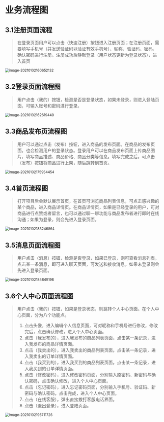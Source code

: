 # 业务流程图

## 3.1注册页面流程

> 在登录页面用户可以点击（快速注册）按钮进入注册页面；在注册页面，需要填写手机号（并发送验证码以验证有效手机号）、昵称、验证码、密码、确认密码进行注册。注册成功后静默登录（用户状态更新为登录状态），进入首页

<img src="img\image-20210102160652132.png" alt="image-20210102160652132" style="zoom:80%;" />



## 3.2登录页面流程图

> 用户点击（我的）按钮，检测是否是登录状态，如果未登录，则进入登陆页面，可输入账号和密码进行登录。

<img src="img\image-20210102162619440.png" alt="image-20210102162619440" style="zoom:80%;" />

## 3.3商品发布页流程图

> 用户可以通过点击（发布）按钮，进入商品的发布页面。在商品的发布页面，也会检测用户的登录状态。登录用户可以在商品发布页面上传商品图片，填写商品描述、商品价格、商品分类等信息。填写完成之后，可点击（发布）按钮将商品进行上架，随后跳转到首页。

<img src="img\image-20210102175954454.png" alt="image-20210102175954454" style="zoom:80%;" />

## 3.4首页流程图

> 打开项目后会默认展示首页，在首页可浏览商品列表信息，可点击感兴趣的某个商品，进入商品详情页。在商品详情页，如果是已经登录的用户，可对商品进行点赞或者留言，也可以通过聊一聊功能与商品发布者进行即时在线沟通；如果为登录，则会先进入登录页面。

<img src="img\image-20210102183246864.png" alt="image-20210102183246864" style="zoom:80%;" />



## 3.5消息页面流程图

> 用户点击（消息）按钮，检测是否登录，如果已登录，则可查看消息列表，点击某一条消息，即可进入聊天页面，可发送和接收消息。如果未登录则会先进入登录页面。

<img src="img\image-20210102184849198.png" alt="image-20210102184849198" style="zoom:80%;" />

## 3.6个人中心页面流程图

> 用户点击（我的）按钮，如果是登录状态，则跳转个人中心页面。在个人中心页面，分为八个功能点。
>
> 1. 点击头像，进入编辑个人信息页面，可对昵称和手机号进行修改，修改完后，点击确认修改，进入个人中心页面。
> 2. 点击（我发布的），进入我发布的商品列表页面，点击某一条记录，进入我发布的商品详情页面。
> 3. 点击（我卖出的），进入我卖出的商品列表页面，点击某一条记录，进入我卖出的订单详情页面。
> 4. 点击（我买到的），进入我买到的商品列表页面，点击某一条记录，进入我买到的订单详情页面。
> 5. 点击（修改密码），进入修改密码页面，分别输入原密码、新密码与确认密码，点击确认修改，进入个人中心页面。
> 6. 点击（忘记密码），进入忘记密码页面，分别输入手机号、验证码、新密码与确认密码，点击完成，进入个人中心页面。
> 7. 点击（在线客服），弹出直接拨打客服电话界面。
> 8. 点击（退出登录），进入登陆页面。

<img src="img\image-20210102195711726.png" alt="image-20210102195711726" style="zoom:80%;" />